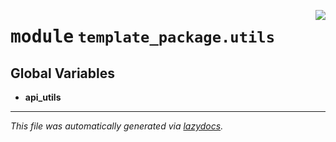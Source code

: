 <!-- markdownlint-disable -->

<a href="https://github.com/khulnasoft/ml-buildkit/blob/main/examples/python-lib/src/template_package/utils/__init__.py"><img align="right" style="float:right;" src="https://img.shields.io/badge/-source-cccccc?style=flat-square"></a>

# <kbd>module</kbd> `template_package.utils`




**Global Variables**
---------------
- **api_utils**




---

_This file was automatically generated via [lazydocs](https://github.com/khulnasoft/lazydocs)._
